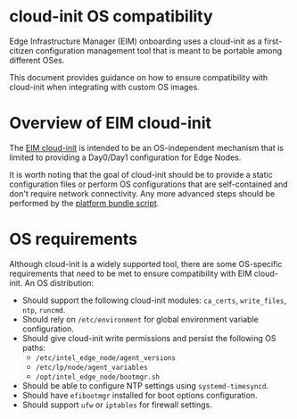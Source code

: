 # cloud-init OS compatibility

Edge Infrastructure Manager (EIM) onboarding uses a cloud-init as a first-citizen configuration management tool that is meant to be portable among different OSes.

This document provides guidance on how to ensure compatibility with cloud-init when integrating with custom OS images.

# Overview of EIM cloud-init

The [EIM cloud-init](./../pkg/script/Installer.cfg) is intended to be an OS-independent mechanism that is limited to providing a Day0/Day1 configuration for Edge Nodes. 

It is worth noting that the goal of cloud-init should be to provide a static configuration files or perform OS configurations that are self-contained and don't require network connectivity. Any more advanced steps should be performed by the [platform bundle script](./../platform-bundle/README.md).

# OS requirements

Although cloud-init is a widely supported tool, there are some OS-specific requirements that need to be met to ensure compatibility with EIM cloud-init. An OS distribution:

- Should support the following cloud-init modules: `ca_certs`, `write_files`, `ntp`, `runcmd`.
- Should rely on `/etc/environment` for global environment variable configuration.
- Should give cloud-init write permissions and persist the following OS paths:
  - `/etc/intel_edge_node/agent_versions`
  - `/etc/lp/node/agent_variables`
  - `/opt/intel_edge_node/bootmgr.sh`
- Should be able to configure NTP settings using `systemd-timesyncd`.
- Should have `efibootmgr` installed for boot options configuration.
- Should support `ufw` or `iptables` for firewall settings.
